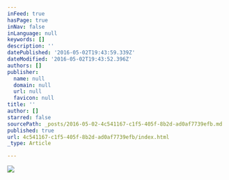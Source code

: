 ```yaml
---
inFeed: true
hasPage: true
inNav: false
inLanguage: null
keywords: []
description: ''
datePublished: '2016-05-02T19:43:59.339Z'
dateModified: '2016-05-02T19:43:52.396Z'
authors: []
publisher:
  name: null
  domain: null
  url: null
  favicon: null
title: ''
author: []
starred: false
sourcePath: _posts/2016-05-02-4c541167-c1f5-405f-8b2d-ad0af7739efb.md
published: true
url: 4c541167-c1f5-405f-8b2d-ad0af7739efb/index.html
_type: Article

---
```

![](https://the-grid-user-content.s3-us-west-2.amazonaws.com/2007cb22-bbc7-47c5-89ef-f3f0c1eeec54.jpg)